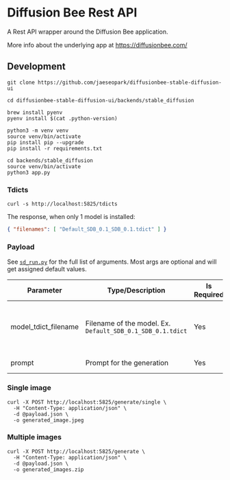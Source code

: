 # Diffusion Bee Rest API

A Rest API wrapper around the Diffusion Bee application.

More info about the underlying app at https://diffusionbee.com/

## Development

```shell
git clone https://github.com/jaeseopark/diffusionbee-stable-diffusion-ui

cd diffusionbee-stable-diffusion-ui/backends/stable_diffusion

brew install pyenv
pyenv install $(cat .python-version)

python3 -m venv venv
source venv/bin/activate
pip install pip --upgrade
pip install -r requirements.txt
```

```shell
cd backends/stable_diffusion
source venv/bin/activate
python3 app.py
```

### Tdicts 

```shell
curl -s http://localhost:5825/tdicts
```

The response, when only 1 model is installed:

```json
{ "filenames": [ "Default_SDB_0.1_SDB_0.1.tdict" ] }
```

### Payload

See [`sd_run.py`](backends/stable_diffusion/stable_diffusion/sd_run.py) for the full list of arguments. Most args are optional and will get assigned default values.

| Parameter            | Type/Description                                           | Is Required | Notes                                               |
|----------------------|------------------------------------------------------------|-------------|-----------------------------------------------------|
| model_tdict_filename | Filename of the model. Ex. `Default_SDB_0.1_SDB_0.1.tdict` | Yes         | Grab from the response from the `/tdicts` endpoint. |
| prompt               | Prompt for the generation                                  | Yes         | Up to 77 words                                      |

### Single image

```shell
curl -X POST http://localhost:5825/generate/single \
  -H "Content-Type: application/json" \
  -d @payload.json \
  -o generated_image.jpeg
```

### Multiple images

```shell
curl -X POST http://localhost:5825/generate \
  -H "Content-Type: application/json" \
  -d @payload.json \
  -o generated_images.zip
```
